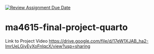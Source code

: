 [![Review Assignment Due Date](https://classroom.github.com/assets/deadline-readme-button-22041afd0340ce965d47ae6ef1cefeee28c7c493a6346c4f15d667ab976d596c.svg)](https://classroom.github.com/a/R5KvOQwo)
# ma4615-final-project-quarto

Link to Project Video
https://drive.google.com/file/d/17eW1XJAB_ha2-ImrUeLGiyEyXoFnlqcX/view?usp=sharing 